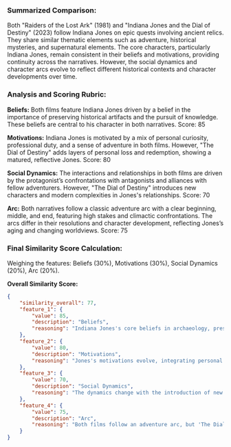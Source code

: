 ### Summarized Comparison:

Both "Raiders of the Lost Ark" (1981) and "Indiana Jones and the Dial of Destiny" (2023) follow Indiana Jones on epic quests involving ancient relics. They share similar thematic elements such as adventure, historical mysteries, and supernatural elements. The core characters, particularly Indiana Jones, remain consistent in their beliefs and motivations, providing continuity across the narratives. However, the social dynamics and character arcs evolve to reflect different historical contexts and character developments over time.

### Analysis and Scoring Rubric:

**Beliefs:** 
Both films feature Indiana Jones driven by a belief in the importance of preserving historical artifacts and the pursuit of knowledge. These beliefs are central to his character in both narratives.
Score: 85

**Motivations:** 
Indiana Jones is motivated by a mix of personal curiosity, professional duty, and a sense of adventure in both films. However, "The Dial of Destiny" adds layers of personal loss and redemption, showing a matured, reflective Jones.
Score: 80

**Social Dynamics:** 
The interactions and relationships in both films are driven by the protagonist’s confrontations with antagonists and alliances with fellow adventurers. However, "The Dial of Destiny" introduces new characters and modern complexities in Jones's relationships.
Score: 70

**Arc:** 
Both narratives follow a classic adventure arc with a clear beginning, middle, and end, featuring high stakes and climactic confrontations. The arcs differ in their resolutions and character development, reflecting Jones’s aging and changing worldviews.
Score: 75

### Final Similarity Score Calculation:
Weighing the features: Beliefs (30%), Motivations (30%), Social Dynamics (20%), Arc (20%).

**Overall Similarity Score:**
```json
{
    "similarity_overall": 77,
    "feature_1": {
        "value": 85,
        "description": "Beliefs",
        "reasoning": "Indiana Jones's core beliefs in archaeology, preserving history, and adventure remain consistent across both films.",
    },
    "feature_2": {
        "value": 80,
        "description": "Motivations",
        "reasoning": "Jones's motivations evolve, integrating personal losses and a quest for redemption, adding depth to his character in 'The Dial of Destiny'.",
    },
    "feature_3": {
        "value": 70,
        "description": "Social Dynamics",
        "reasoning": "The dynamics change with the introduction of new characters and modern contexts, adding complexity to Jones's interactions.",
    },
    "feature_4": {
        "value": 75,
        "description": "Arc",
        "reasoning": "Both films follow an adventure arc, but 'The Dial of Destiny' reflects Jones’s character development and a more mature resolution.",
    }
}
```